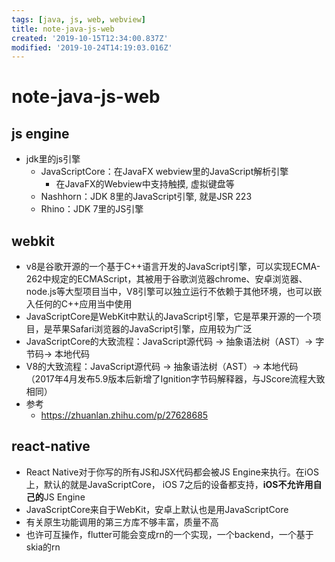 ```yaml
---
tags: [java, js, web, webview]
title: note-java-js-web
created: '2019-10-15T12:34:00.837Z'
modified: '2019-10-24T14:19:03.016Z'
---
```


# note-java-js-web

## js engine
- jdk里的js引擎  
    - JavaScriptCore：在JavaFX webview里的JavaScript解析引擎
        - 在JavaFX的Webview中支持触摸, 虚拟键盘等
    - Nashhorn：JDK 8里的JavaScript引擎, 就是JSR 223
    - Rhino：JDK 7里的JS引擎

## webkit
- v8是谷歌开源的一个基于C++语言开发的JavaScript引擎，可以实现ECMA-262中规定的ECMAScript，其被用于谷歌浏览器chrome、安卓浏览器、node.js等大型项目当中，V8引擎可以独立运行不依赖于其他环境，也可以嵌入任何的C++应用当中使用
- JavaScriptCore是WebKit中默认的JavaScript引擎，它是苹果开源的一个项目，是苹果Safari浏览器的JavaScript引擎，应用较为广泛
- JavaScriptCore的大致流程：JavaScript源代码 -> 抽象语法树（AST）-> 字节码-> 本地代码
- V8的大致流程：JavaScript源代码 -> 抽象语法树（AST）-> 本地代码 （2017年4月发布5.9版本后新增了Ignition字节码解释器，与JScore流程大致相同）
- 参考
    - https://zhuanlan.zhihu.com/p/27628685

## react-native
- React Native对于你写的所有JS和JSX代码都会被JS Engine来执行。在iOS上，默认的就是JavaScriptCore， iOS 7之后的设备都支持，**iOS不允许用自己的**JS Engine
- JavaScriptCore来自于WebKit，安卓上默认也是用JavaScriptCore
- 有关原生功能调用的第三方库不够丰富，质量不高
- 也许可互操作，flutter可能会变成rn的一个实现，一个backend，一个基于skia的rn


